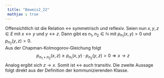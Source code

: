 ```yaml
---
 title: "Beweis2_22"
 mathjax : true
---
```

Offensichtlich ist die Relation $\leftrightarrow$ symmetrisch und
reflexiv. Seien nun $x,y,z \in E$ mit $x \leftrightarrow y$ und
$y \leftrightarrow z$. Dann gibt es $n_{1},n_{2} \in \mathbb{N}$ mit
$p_{n_{1}}(x,y)>0$ und $p_{n_{2}}(y,z)>0$.\
Aus der Chapman-Kolmogorov-Gleichung folgt
$$p_{n_{1} + n_{2}}(x,z) \geq p_{n_{1}}(x,y) \cdot p_{n_{2}}(y,z) > 0 \Rightarrow x \rightarrow z$$
Analog ergibt sich $z \rightarrow x$. Somit ist $\leftrightarrow$ auch
transitiv. Die zweite Aussage folgt direkt aus der Definition der
kommunizierenden Klasse.
